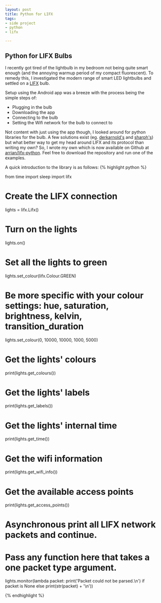 ```yaml
---
layout: post
title: Python for LIFX
tags:
- side project
- python
- lifx

---
```


## Python for LIFX Bulbs 

I recently got tired of the lightbulb in my bedroom not being quite smart enough (and the annoying warmup period of my compact fluorescent). To remedy this, I investigated the modern range of smart LED lightbulbs and settled on a [LIFX](http://lifx.co/) bulb.

Setup using the Android app was a breeze with the process being the simple steps of: 
-   Plugging in the bulb
-   Downloading the app
-   Connecting to the bulb
-   Setting the Wifi network for the bulb to connect to

Not content with just using the app though, I looked around for python libraries for the bulb. A few solutions exist (eg. [derkarnold's](https://github.com/derkarnold/pylifx) and [sharph's](https://github.com/sharph/lifx-python)) but what better way to get my head around LIFX and its protocol than writing my own? So, I wrote my own which is now available on Github at [arrian/lifx-python](https://github.com/arrian/lifx-python). Feel free to download the repository and run one of the examples.

A quick introduction to the library is as follows:
{% highlight python %}

from time import sleep
import lifx

# Create the LIFX connection
lights = lifx.Lifx()

# Turn on the lights
lights.on()

# Set all the lights to green
lights.set_colour(lifx.Colour.GREEN)

# Be more specific with your colour settings: hue, saturation, brightness, kelvin, transition_duration
lights.set_colour(0, 10000, 10000, 1000, 5000)

# Get the lights' colours
print(lights.get_colours())

# Get the lights' labels
print(lights.get_labels())

# Get the lights' internal time
print(lights.get_time())

# Get the wifi information
print(lights.get_wifi_info())

# Get the available access points
print(lights.get_access_points())

# Asynchronous print all LIFX network packets and continue.
# Pass any function here that takes a one packet type argument.
lights.monitor(lambda packet: print('Packet could not be parsed.\n') if packet is None else print(str(packet) + '\n'))

{% endhighlight %}
